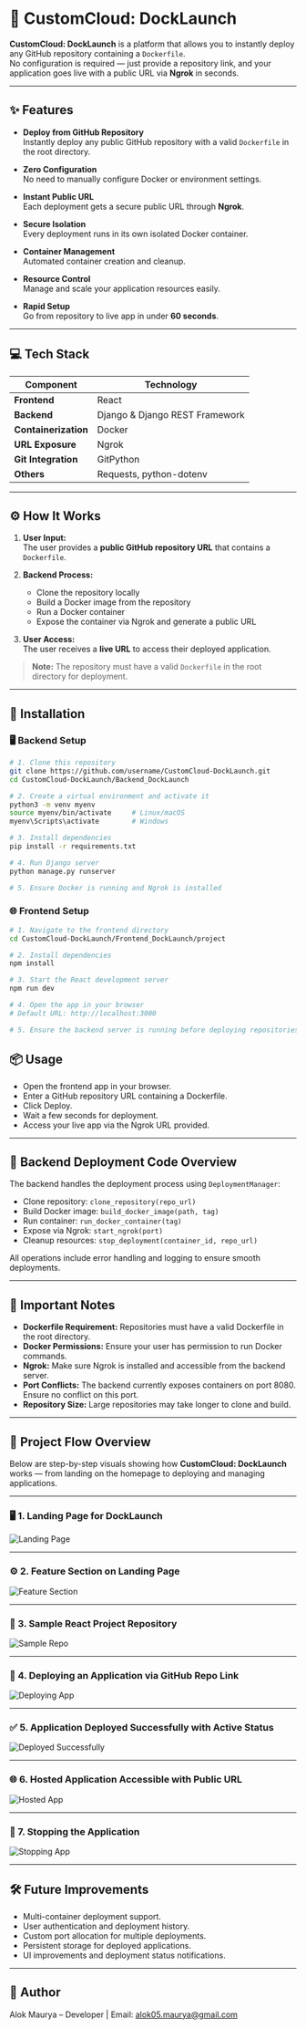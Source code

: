 # 🚀 CustomCloud: DockLaunch

**CustomCloud: DockLaunch** is a platform that allows you to instantly deploy any GitHub repository containing a `Dockerfile`.  
No configuration is required — just provide a repository link, and your application goes live with a public URL via **Ngrok** in seconds.

---

## ✨ Features

- **Deploy from GitHub Repository**  
  Instantly deploy any public GitHub repository with a valid `Dockerfile` in the root directory.

- **Zero Configuration**  
  No need to manually configure Docker or environment settings.

- **Instant Public URL**  
  Each deployment gets a secure public URL through **Ngrok**.

- **Secure Isolation**  
  Every deployment runs in its own isolated Docker container.

- **Container Management**  
  Automated container creation and cleanup.

- **Resource Control**  
  Manage and scale your application resources easily.

- **Rapid Setup**  
  Go from repository to live app in under **60 seconds**.

---

## 💻 Tech Stack

| Component | Technology |
|------------|-------------|
| **Frontend** | React |
| **Backend** | Django & Django REST Framework |
| **Containerization** | Docker |
| **URL Exposure** | Ngrok |
| **Git Integration** | GitPython |
| **Others** | Requests, python-dotenv |

---

## ⚙️ How It Works

1. **User Input:**  
   The user provides a **public GitHub repository URL** that contains a `Dockerfile`.

2. **Backend Process:**  
   - Clone the repository locally  
   - Build a Docker image from the repository  
   - Run a Docker container  
   - Expose the container via Ngrok and generate a public URL  

3. **User Access:**  
   The user receives a **live URL** to access their deployed application.

> **Note:** The repository must have a valid `Dockerfile` in the root directory for deployment.

---

## 🧩 Installation

### 🖥 Backend Setup

```bash
# 1. Clone this repository
git clone https://github.com/username/CustomCloud-DockLaunch.git
cd CustomCloud-DockLaunch/Backend_DockLaunch

# 2. Create a virtual environment and activate it
python3 -m venv myenv
source myenv/bin/activate     # Linux/macOS
myenv\Scripts\activate        # Windows

# 3. Install dependencies
pip install -r requirements.txt

# 4. Run Django server
python manage.py runserver

# 5. Ensure Docker is running and Ngrok is installed

```

### 🌐 Frontend Setup

```bash
# 1. Navigate to the frontend directory
cd CustomCloud-DockLaunch/Frontend_DockLaunch/project

# 2. Install dependencies
npm install

# 3. Start the React development server
npm run dev

# 4. Open the app in your browser
# Default URL: http://localhost:3000

# 5. Ensure the backend server is running before deploying repositories

```
## 📦 Usage

- Open the frontend app in your browser.
- Enter a GitHub repository URL containing a Dockerfile.
- Click Deploy.
- Wait a few seconds for deployment.
- Access your live app via the Ngrok URL provided.

---

## 🔧 Backend Deployment Code Overview

The backend handles the deployment process using `DeploymentManager`:

- Clone repository: `clone_repository(repo_url)`
- Build Docker image: `build_docker_image(path, tag)`
- Run container: `run_docker_container(tag)`
- Expose via Ngrok: `start_ngrok(port)`
- Cleanup resources: `stop_deployment(container_id, repo_url)`

All operations include error handling and logging to ensure smooth deployments.

---

## 📌 Important Notes

- **Dockerfile Requirement:** Repositories must have a valid Dockerfile in the root directory.
- **Docker Permissions:** Ensure your user has permission to run Docker commands.
- **Ngrok:** Make sure Ngrok is installed and accessible from the backend server.
- **Port Conflicts:** The backend currently exposes containers on port 8080. Ensure no conflict on this port.
- **Repository Size:** Large repositories may take longer to clone and build.

---

## 📸 Project Flow Overview

Below are step-by-step visuals showing how **CustomCloud: DockLaunch** works — from landing on the homepage to deploying and managing applications.

---

### 🖥️ 1. Landing Page for DockLaunch
![Landing Page](Docs/Project_Flow_Images/1_Landing%20Page%20for%20DockLaunch.png)

---

### ⚙️ 2. Feature Section on Landing Page
![Feature Section](Docs/Project_Flow_Images/2_Feature%20Section%20on%20Landing%20Page.png)

---

### 📁 3. Sample React Project Repository
![Sample Repo](Docs/Project_Flow_Images/3_Sample%20React%20Project%20Repository.png)

---

### 🚀 4. Deploying an Application via GitHub Repo Link
![Deploying App](Docs/Project_Flow_Images/4_Deploying%20a%20Application%20via%20Github%20repo%20link.png)

---

### ✅ 5. Application Deployed Successfully with Active Status
![Deployed Successfully](Docs/Project_Flow_Images/5_Application%20Deployed%20Successfully%20with%20Active%20Status.png)

---

### 🌐 6. Hosted Application Accessible with Public URL
![Hosted App](Docs/Project_Flow_Images/6_Hosted%20Application%20can%20now%20be%20accessed%20with%20Public%20url.png)

---

### 🛑 7. Stopping the Application
![Stopping App](Docs/Project_Flow_Images/7_Stopping%20the%20Application.png)


---

## 🛠 Future Improvements

- Multi-container deployment support.
- User authentication and deployment history.
- Custom port allocation for multiple deployments.
- Persistent storage for deployed applications.
- UI improvements and deployment status notifications.

---

## 👤 Author

Alok Maurya – Developer | Email: [alok05.maurya@gmail.com](alok05.maurya@gmail.com)
